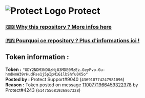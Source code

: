 # ![Protect Logo](https://i.imgur.com/5ovpCPg.png) Protect

### [🇬🇧 Why this repository ? More infos here](https://github.com/protect-github-bot/token-reset/blob/main/README.md)

### [🇫🇷 Pourquoi ce repository ? Plus d'informations ici !](https://github.com/protect-github-bot/token-reset/blob/main/FR_README.md)

## Token information :
**Token :** `"ODY2NDM3NDUzNjU3MDE0MzEz.GeyPvo.Gu-hmdNmW39rHudFse1j5pIpM1G1lbShfu0X5o"`\
**Posted by :** Protect Support#9040 (`436918774247981096`)\
**Reason :** Token posted on message [1100771966459322378](https://discord.com/channels/835179952500113459/881108454226399292/1100771966459322378) by Protect#4243 (`614755681936867328`)